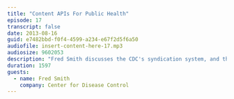 ```yaml
---
title: "Content APIs For Public Health"
episode: 17
transcript: false
date: 2013-08-16
guid: e7482bbd-f0f4-4599-a234-e67f2d5f6a50
audiofile: insert-content-here-17.mp3
audiosize: 9602053
description: "Fred Smith discusses the CDC's syndication system, and the challenges of delivering consistent content."
duration: 1597
guests: 
  - name: Fred Smith
    company: Center for Disease Control
---
```

